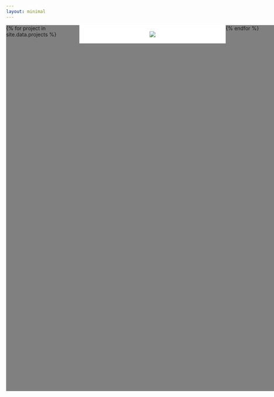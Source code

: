 ```yaml
---
layout: minimal
---
```


<style>
#domains {
	display: grid;
	grid-template-columns: repeat(5, 200px);
	grid-template-rows: repeat(5, 50px);
	grid-column-gap: 0px;
	grid-row-gap: 2px;
	background: gray;
    width: 1000px;
    height: 1000px;
}
#domains div {
	display: inline-grid;
	background: white;
}
#domains div img { 
	margin: auto;
	max-height: 30px;
}

</style>

<div id="domains">
{% for project in site.data.projects %}
<div id="{{ project['Slug'] }}" style="grid-row-start: {{ forloop.index }}; grid-column-start:2; grid-column-end: 4;"><img src="{{ project['Logo URL'] }}"></div>
{% endfor %}	
</div>
